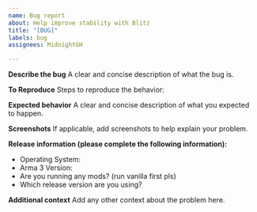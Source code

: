 ```yaml
---
name: Bug report
about: Help improve stability with Blitz
title: "[BUG]"
labels: bug
assignees: MidnightGH

---
```


**Describe the bug**
A clear and concise description of what the bug is.

**To Reproduce**
Steps to reproduce the behavior:

**Expected behavior**
A clear and concise description of what you expected to happen.

**Screenshots**
If applicable, add screenshots to help explain your problem.

**Release information (please complete the following information):**
 - Operating System:
 - Arma 3 Version:
 - Are you running any mods? (run vanilla first pls)
 - Which release version are you using?

**Additional context**
Add any other context about the problem here.
